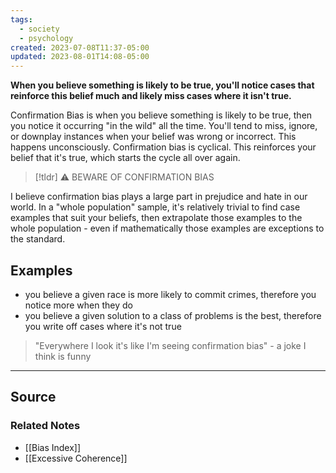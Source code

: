 ```yaml
---
tags:
  - society
  - psychology
created: 2023-07-08T11:37-05:00
updated: 2023-08-01T14:08-05:00
---
```

**When you believe something is likely to be true, you'll notice cases that reinforce this belief much and likely miss cases where it isn't true.**

Confirmation Bias is when you believe something is likely to be true, then you notice it occurring "in the wild" all the time. You'll tend to miss, ignore, or downplay instances when your belief was wrong or incorrect. This happens unconsciously. Confirmation bias is cyclical. This reinforces your belief that it's true, which starts the cycle all over again.

> [!tldr] ⚠️ BEWARE OF CONFIRMATION BIAS

I believe confirmation bias plays a large part in prejudice and hate in our world. In a "whole population" sample, it's relatively trivial to find case examples that suit your beliefs, then extrapolate those examples to the whole population - even if mathematically those examples are exceptions to the standard.

## Examples

- you believe a given race is more likely to commit crimes, therefore you notice more when they do
- you believe a given solution to a class of problems is the best, therefore you write off cases where it's not true

> "Everywhere I look it's like I'm seeing confirmation bias" - a joke I think is funny

---

## Source


### Related Notes
- [[Bias Index]] 
- [[Excessive Coherence]]